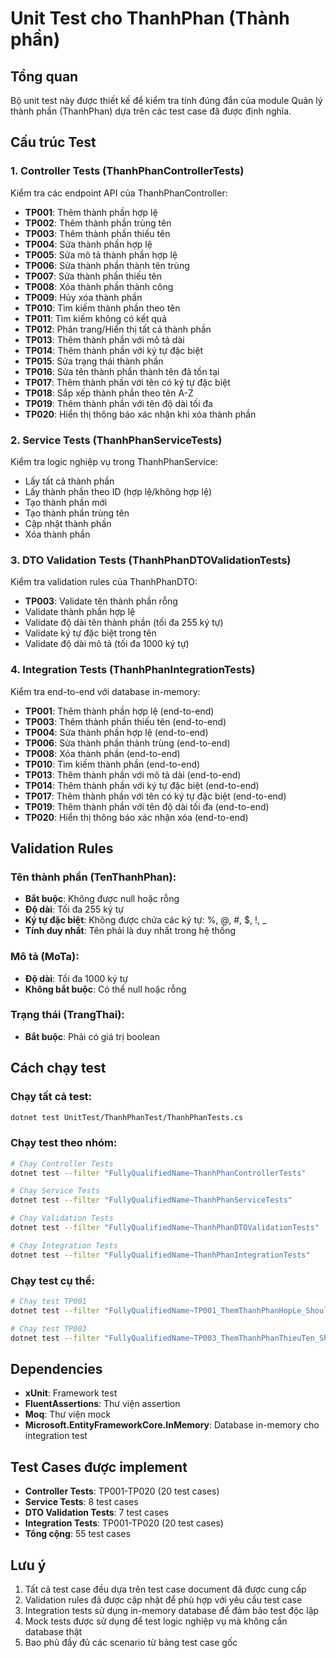 # Unit Test cho ThanhPhan (Thành phần)

## Tổng quan

Bộ unit test này được thiết kế để kiểm tra tính đúng đắn của module Quản lý thành phần (ThanhPhan) dựa trên các test case đã được định nghĩa.

## Cấu trúc Test

### 1. Controller Tests (ThanhPhanControllerTests)
Kiểm tra các endpoint API của ThanhPhanController:

- **TP001**: Thêm thành phần hợp lệ
- **TP002**: Thêm thành phần trùng tên
- **TP003**: Thêm thành phần thiếu tên
- **TP004**: Sửa thành phần hợp lệ
- **TP005**: Sửa mô tả thành phần hợp lệ
- **TP006**: Sửa thành phần thành tên trùng
- **TP007**: Sửa thành phần thiếu tên
- **TP008**: Xóa thành phần thành công
- **TP009**: Hủy xóa thành phần
- **TP010**: Tìm kiếm thành phần theo tên
- **TP011**: Tìm kiếm không có kết quả
- **TP012**: Phân trang/Hiển thị tất cả thành phần
- **TP013**: Thêm thành phần với mô tả dài
- **TP014**: Thêm thành phần với ký tự đặc biệt
- **TP015**: Sửa trạng thái thành phần
- **TP016**: Sửa tên thành phần thành tên đã tồn tại
- **TP017**: Thêm thành phần với tên có ký tự đặc biệt
- **TP018**: Sắp xếp thành phần theo tên A-Z
- **TP019**: Thêm thành phần với tên độ dài tối đa
- **TP020**: Hiển thị thông báo xác nhận khi xóa thành phần

### 2. Service Tests (ThanhPhanServiceTests)
Kiểm tra logic nghiệp vụ trong ThanhPhanService:

- Lấy tất cả thành phần
- Lấy thành phần theo ID (hợp lệ/không hợp lệ)
- Tạo thành phần mới
- Tạo thành phần trùng tên
- Cập nhật thành phần
- Xóa thành phần

### 3. DTO Validation Tests (ThanhPhanDTOValidationTests)
Kiểm tra validation rules của ThanhPhanDTO:

- **TP003**: Validate tên thành phần rỗng
- Validate thành phần hợp lệ
- Validate độ dài tên thành phần (tối đa 255 ký tự)
- Validate ký tự đặc biệt trong tên
- Validate độ dài mô tả (tối đa 1000 ký tự)

### 4. Integration Tests (ThanhPhanIntegrationTests)
Kiểm tra end-to-end với database in-memory:

- **TP001**: Thêm thành phần hợp lệ (end-to-end)
- **TP003**: Thêm thành phần thiếu tên (end-to-end)
- **TP004**: Sửa thành phần hợp lệ (end-to-end)
- **TP006**: Sửa thành phần thành trùng (end-to-end)
- **TP008**: Xóa thành phần (end-to-end)
- **TP010**: Tìm kiếm thành phần (end-to-end)
- **TP013**: Thêm thành phần với mô tả dài (end-to-end)
- **TP014**: Thêm thành phần với ký tự đặc biệt (end-to-end)
- **TP017**: Thêm thành phần với tên có ký tự đặc biệt (end-to-end)
- **TP019**: Thêm thành phần với tên độ dài tối đa (end-to-end)
- **TP020**: Hiển thị thông báo xác nhận xóa (end-to-end)

## Validation Rules

### Tên thành phần (TenThanhPhan):
- **Bắt buộc**: Không được null hoặc rỗng
- **Độ dài**: Tối đa 255 ký tự
- **Ký tự đặc biệt**: Không được chứa các ký tự: %, @, #, $, !, _
- **Tính duy nhất**: Tên phải là duy nhất trong hệ thống

### Mô tả (MoTa):
- **Độ dài**: Tối đa 1000 ký tự
- **Không bắt buộc**: Có thể null hoặc rỗng

### Trạng thái (TrangThai):
- **Bắt buộc**: Phải có giá trị boolean

## Cách chạy test

### Chạy tất cả test:
```bash
dotnet test UnitTest/ThanhPhanTest/ThanhPhanTests.cs
```

### Chạy test theo nhóm:
```bash
# Chạy Controller Tests
dotnet test --filter "FullyQualifiedName~ThanhPhanControllerTests"

# Chạy Service Tests
dotnet test --filter "FullyQualifiedName~ThanhPhanServiceTests"

# Chạy Validation Tests
dotnet test --filter "FullyQualifiedName~ThanhPhanDTOValidationTests"

# Chạy Integration Tests
dotnet test --filter "FullyQualifiedName~ThanhPhanIntegrationTests"
```

### Chạy test cụ thể:
```bash
# Chạy test TP001
dotnet test --filter "FullyQualifiedName~TP001_ThemThanhPhanHopLe_ShouldReturnCreated"

# Chạy test TP003
dotnet test --filter "FullyQualifiedName~TP003_ThemThanhPhanThieuTen_ShouldReturnBadRequest"
```

## Dependencies

- **xUnit**: Framework test
- **FluentAssertions**: Thư viện assertion
- **Moq**: Thư viện mock
- **Microsoft.EntityFrameworkCore.InMemory**: Database in-memory cho integration test

## Test Cases được implement
- **Controller Tests**: TP001-TP020 (20 test cases)
- **Service Tests**: 8 test cases
- **DTO Validation Tests**: 7 test cases
- **Integration Tests**: TP001-TP020 (20 test cases)
- **Tổng cộng**: 55 test cases

## Lưu ý

1. Tất cả test case đều dựa trên test case document đã được cung cấp
2. Validation rules đã được cập nhật để phù hợp với yêu cầu test case
3. Integration tests sử dụng in-memory database để đảm bảo test độc lập
4. Mock tests được sử dụng để test logic nghiệp vụ mà không cần database thật
5. Bao phủ đầy đủ các scenario từ bảng test case gốc 